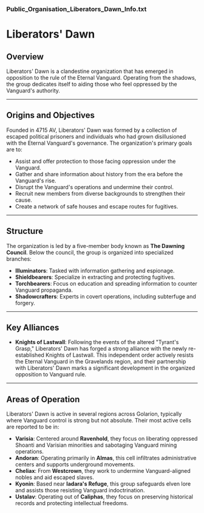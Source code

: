 ### **Public_Organisation_Liberators_Dawn_Info.txt**

# Liberators' Dawn

## Overview

Liberators' Dawn is a clandestine organization that has emerged in opposition to the rule of the Eternal Vanguard. Operating from the shadows, the group dedicates itself to aiding those who feel oppressed by the Vanguard's authority.

---

## Origins and Objectives

Founded in 4715 AV, Liberators' Dawn was formed by a collection of escaped political prisoners and individuals who had grown disillusioned with the Eternal Vanguard's governance. The organization's primary goals are to:

* Assist and offer protection to those facing oppression under the Vanguard.
* Gather and share information about history from the era before the Vanguard's rise.
* Disrupt the Vanguard's operations and undermine their control.
* Recruit new members from diverse backgrounds to strengthen their cause.
* Create a network of safe houses and escape routes for fugitives.

---

## Structure

The organization is led by a five-member body known as **The Dawning Council**. Below the council, the group is organized into specialized branches:

* **Illuminators**: Tasked with information gathering and espionage.
* **Shieldbearers**: Specialize in extracting and protecting fugitives.
* **Torchbearers**: Focus on education and spreading information to counter Vanguard propaganda.
* **Shadowcrafters**: Experts in covert operations, including subterfuge and forgery.

---

## Key Alliances

* **Knights of Lastwall**: Following the events of the altered "Tyrant's Grasp," Liberators' Dawn has forged a strong alliance with the newly re-established Knights of Lastwall. This independent order actively resists the Eternal Vanguard in the Gravelands region, and their partnership with Liberators' Dawn marks a significant development in the organized opposition to Vanguard rule.

---

## Areas of Operation

Liberators' Dawn is active in several regions across Golarion, typically where Vanguard control is strong but not absolute. Their most active cells are reported to be in:

* **Varisia**: Centered around **Ravenhold**, they focus on liberating oppressed Shoanti and Varisian minorities and sabotaging Vanguard mining operations.
* **Andoran**: Operating primarily in **Almas**, this cell infiltrates administrative centers and supports underground movements.
* **Cheliax**: From **Westcrown**, they work to undermine Vanguard-aligned nobles and aid escaped slaves.
* **Kyonin**: Based near **Iadara's Refuge**, this group safeguards elven lore and assists those resisting Vanguard indoctrination.
* **Ustalav**: Operating out of **Caliphas**, they focus on preserving historical records and protecting intellectual freedoms.